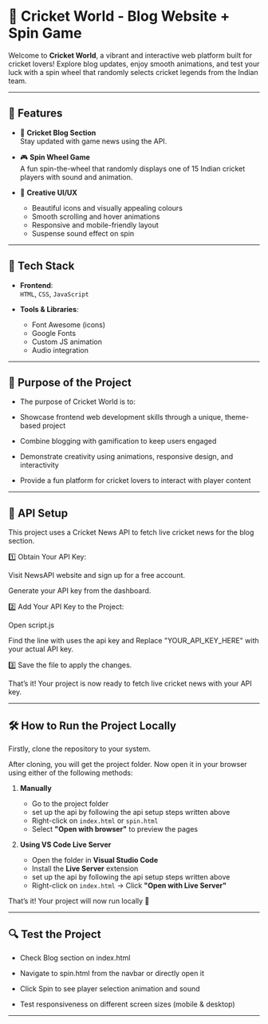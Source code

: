 # 🏏 Cricket World - Blog Website + Spin Game

Welcome to **Cricket World**, a vibrant and interactive web platform built for cricket lovers! Explore blog updates, enjoy smooth animations, and test your luck with a spin wheel that randomly selects cricket legends from the Indian team.

---


## 📌 Features

- 📰 **Cricket Blog Section**  
  Stay updated with game news using the API.

- 🎮 **Spin Wheel Game**  
  A fun spin-the-wheel that randomly displays one of 15 Indian cricket players with sound and animation.

- 🎨 **Creative UI/UX**  
  - Beautiful icons and visually appealing colours
  - Smooth scrolling and hover animations  
  - Responsive and mobile-friendly layout  
  - Suspense sound effect on spin

---

## 🚀 Tech Stack

- **Frontend**:  
  `HTML`, `CSS`, `JavaScript`

- **Tools & Libraries**:  
  - Font Awesome (icons)  
  - Google Fonts  
  - Custom JS animation  
  - Audio integration

---

## 🎯 Purpose of the Project

- The purpose of Cricket World is to:

- Showcase frontend web development skills through a unique, theme-based project

- Combine blogging with gamification to keep users engaged

- Demonstrate creativity using animations, responsive design, and interactivity

- Provide a fun platform for cricket lovers to interact with player content

---
## 🔑 API Setup
This project uses a Cricket News API to fetch live cricket news for the blog section.

1️⃣ Obtain Your API Key:

Visit NewsAPI website and sign up for a free account.

Generate your API key from the dashboard.

2️⃣ Add Your API Key to the Project:

Open script.js 

Find the line with uses the api key and
Replace "YOUR_API_KEY_HERE" with your actual API key.

3️⃣ Save the file to apply the changes.

That’s it! Your project is now ready to fetch live cricket news with your API key.

---


## 🛠️ How to Run the Project Locally

Firstly, clone the repository to your system.

After cloning, you will get the project folder. Now open it in your browser using either of the following methods:

1. **Manually**  
   - Go to the project folder  
   - set up the api by following the api setup steps written above
   - Right-click on `index.html` or `spin.html`  
   - Select **"Open with browser"** to preview the pages

2. **Using VS Code Live Server**  
   - Open the folder in **Visual Studio Code**  
   - Install the **Live Server** extension  
   - set up the api by following the api setup steps written above
   - Right-click on `index.html` → Click **"Open with Live Server"**

That’s it! Your project will now run locally 🎉

---



## 🔍 Test the Project

- Check Blog section on index.html

- Navigate to spin.html from the navbar or directly open it

- Click Spin to see player selection animation and sound

- Test responsiveness on different screen sizes (mobile & desktop)


---